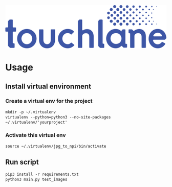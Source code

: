 ![LOGO](https://github.com/touchlane/NetapixTools/blob/master/Assets/logo.svg)

# Usage

## Install virtual environment

### Create a virtual env for the project

```
mkdir -p ~/.virtualenv
virtualenv --python=python3 --no-site-packages ~/.virtualenv/'yourproject'
```

### Activate this virtual env

```
source ~/.virtualenv/jpg_to_npi/bin/activate
```

## Run script

```
pip3 install -r requirements.txt
python3 main.py test_images
```
